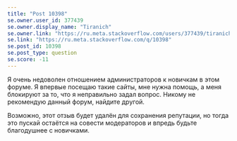 ```yaml
---
title: "Post 10398"
se.owner.user_id: 377439
se.owner.display_name: "Tiranich"
se.owner.link: "https://ru.meta.stackoverflow.com/users/377439/tiranich"
se.link: "https://ru.meta.stackoverflow.com/q/10398"
se.post_id: 10398
se.post_type: question
se.score: -11
---
```

<p>Я очень недоволен отношением администраторов к новичкам в этом форуме. Я впервые посещаю такие сайты, мне нужна помощь, а меня блокируют за то, что я неправильно задал вопрос. Никому не рекомендую данный форум, найдите другой. </p>

<p>Возможно, этот отзыв будет удалён для сохранения репутации, но тогда это пускай остаётся на совести модераторов и впредь будьте благодушнее с новичками.</p>
